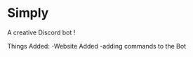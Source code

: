 # Simply
A creative Discord bot !

Things Added:
      -Website Added
      -adding commands to the Bot
